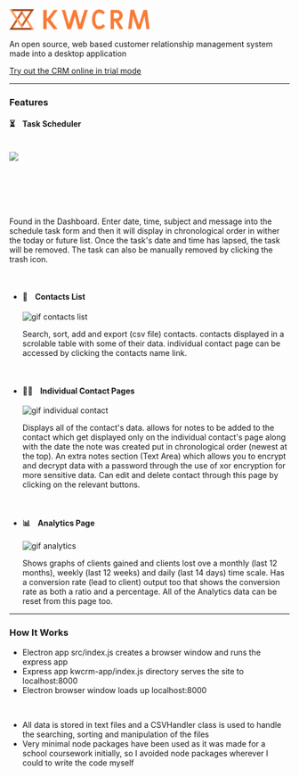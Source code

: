 <img width=50% src="https://github.com/kieranmakes/KWCRM/blob/crm-desktop-app/kwcrm-app/public/assets/word%20logo%20with%20abstract%20on%20side%20orange.png" alt='KWCRM'/>

<br>

An open source, web based customer relationship management system made into a desktop application

[Try out the CRM online in trial mode](https://kwcrm.herokuapp.com/)

<hr>

### Features

 #### ⏳ &nbsp;&nbsp; Task Scheduler
 
 <br>


  <img align="left" src="https://media.giphy.com/media/38UQZDj7URgZYAjS3t/giphy.gif">
  <br><br><br><br><br><br>
  
   Found in the Dashboard. Enter date, time, subject and message into the schedule task form and then it will display in chronological order in wither the today or future list.
    Once the task's date and time has lapsed, the task will be removed. The task can also be manually removed by clicking the trash icon.   
  
  

 
<br>

* #### 📁 &nbsp;&nbsp; Contacts List

  ![gif contacts list](https://media.giphy.com/media/zWDF26WkikllHPgJNc/giphy.gif)

    Search, sort, add and export (csv file) contacts. contacts displayed in a scrolable table with some of their data. individual contact page can be accessed by clicking the contacts name link.
  
<br>  
  
* #### 🙋🏽‍ &nbsp;&nbsp; Individual Contact Pages

  ![gif individual contact](https://media.giphy.com/media/8YWZoZXVFScOYYlOR7/giphy.gif)

    Displays all of the contact's data. allows for notes to be added to the contact which get displayed only on the individual contact's page along with the date the note was created put in chronological order (newest at the top).
    An extra notes section (Text Area) which allows you to encrypt and decrypt data with a password through the use of xor encryption for more sensitive data.
    Can edit and delete contact through this page by clicking on the relevant buttons.
  
<br>  
  
* #### 📊 &nbsp;&nbsp; Analytics Page

  ![gif analytics](https://media.giphy.com/media/BDQtWZzi6KknoGjTSf/giphy.gif)

    Shows graphs of clients gained and clients lost ove a monthly (last 12 months), weekly (last 12 weeks) and daily (last 14 days) time scale.
    Has a conversion rate (lead to client) output too that shows the conversion rate as both a ratio and a percentage.
    All of the Analytics data can be reset from this page too.


<hr> 

### How It Works

* Electron app src/index.js creates a browser window and runs the express app
* Express app kwcrm-app/index.js directory serves the site to localhost:8000
* Electron browser window loads up localhost:8000

<br>

* All data is stored in text files and a CSVHandler class is used to handle the searching, sorting and manipulation of the files
* Very minimal node packages have been used as it was made for a school coursework initially, so I avoided node packages wherever I could to write the code myself
